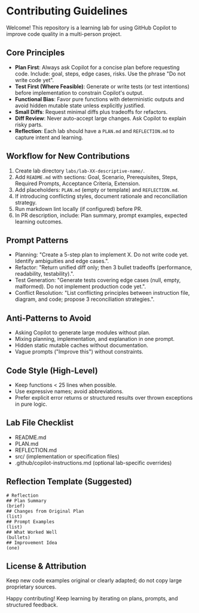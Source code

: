 # Contributing Guidelines

Welcome! This repository is a learning lab for using GitHub Copilot to improve code quality in a multi-person project.

## Core Principles

- **Plan First**: Always ask Copilot for a concise plan before requesting code. Include: goal, steps, edge cases, risks. Use the phrase "Do not write code yet".
- **Test First (Where Feasible)**: Generate or write tests (or test intentions) before implementation to constrain Copilot's output.
- **Functional Bias**: Favor pure functions with deterministic outputs and avoid hidden mutable state unless explicitly justified.
- **Small Diffs**: Request minimal diffs plus tradeoffs for refactors.
- **Diff Review**: Never auto-accept large changes. Ask Copilot to explain risky parts.
- **Reflection**: Each lab should have a `PLAN.md` and `REFLECTION.md` to capture intent and learning.

## Workflow for New Contributions

1. Create lab directory `labs/lab-XX-descriptive-name/`.
2. Add `README.md` with sections: Goal, Scenario, Prerequisites, Steps, Required Prompts, Acceptance Criteria, Extension.
3. Add placeholders: `PLAN.md` (empty or template) and `REFLECTION.md`.
4. If introducing conflicting styles, document rationale and reconciliation strategy.
5. Run markdown lint locally (if configured) before PR.
6. In PR description, include: Plan summary, prompt examples, expected learning outcomes.

## Prompt Patterns

- Planning: "Create a 5-step plan to implement X. Do not write code yet. Identify ambiguities and edge cases.".
- Refactor: "Return unified diff only; then 3 bullet tradeoffs (performance, readability, testability).".
- Test Generation: "Generate tests covering edge cases (null, empty, malformed). Do not implement production code yet.".
- Conflict Resolution: "List conflicting principles between instruction file, diagram, and code; propose 3 reconciliation strategies.".

## Anti-Patterns to Avoid

- Asking Copilot to generate large modules without plan.
- Mixing planning, implementation, and explanation in one prompt.
- Hidden static mutable caches without documentation.
- Vague prompts ("Improve this") without constraints.

## Code Style (High-Level)

- Keep functions < 25 lines when possible.
- Use expressive names; avoid abbreviations.
- Prefer explicit error returns or structured results over thrown exceptions in pure logic.

## Lab File Checklist

- README.md
- PLAN.md
- REFLECTION.md
- src/ (implementation or specification files)
- .github/copilot-instructions.md (optional lab-specific overrides)

## Reflection Template (Suggested)

```text
# Reflection
## Plan Summary
(brief)
## Changes from Original Plan
(list)
## Prompt Examples
(list)
## What Worked Well
(bullets)
## Improvement Idea
(one)
```

## License & Attribution

Keep new code examples original or clearly adapted; do not copy large proprietary sources.

Happy contributing! Keep learning by iterating on plans, prompts, and structured feedback.
